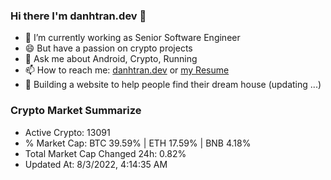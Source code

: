### Hi there I'm danhtran.dev 👋

- 🔭 I’m currently working as Senior Software Engineer
- 😄 But have a passion on crypto projects
- 💬 Ask me about Android, Crypto, Running 
- 📫 How to reach me: <a href="https://danhtran.dev" target="_blank">danhtran.dev</a> or <a href="Developer-Resume.pdf" target="_blank">my Resume</a>
- 🌱 Building a website to help people find their dream house (updating ...)

### Crypto Market Summarize
- Active Crypto: 13091
- % Market Cap: BTC 39.59% | ETH 17.59% | BNB 4.18%
- Total Market Cap Changed 24h: 0.82%
- Updated At: 8/3/2022, 4:14:35 AM
